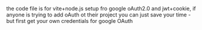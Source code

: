 the code file is for vite+node.js setup fro google oAuth2.0 and jwt+cookie, if anyone is trying to add oAuth ot their project you can just save your time
-but first get your own credentials for google OAuth
